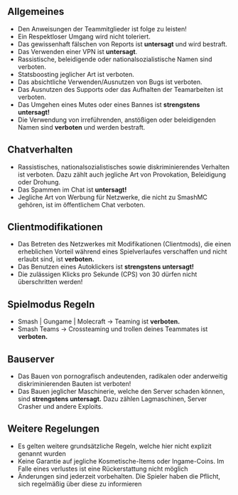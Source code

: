 
## Allgemeines
- Den Anweisungen der Teammitglieder ist folge zu leisten!
- Ein Respektloser Umgang wird nicht toleriert.
- Das gewissenhaft fälschen von Reports ist **untersagt** und wird
bestraft.
- Das Verwenden einer VPN ist **untersagt**.
- Rassistische, beleidigende oder nationalsozialistische Namen sind verboten.
- Statsboosting jeglicher Art ist verboten.
- Das absichtliche Verwenden/Ausnutzen von Bugs ist verboten.
- Das Ausnutzen des Supports oder das Aufhalten der Teamarbeiten ist verboten.
- Das Umgehen eines Mutes oder eines Bannes ist **strengstens untersagt!**
- Die Verwendung von irreführenden, anstößigen oder beleidigenden Namen sind **verboten** und werden bestraft.



## Chatverhalten
- Rassistisches, nationalsozialistisches sowie diskriminierendes Verhalten ist verboten. Dazu zählt auch jegliche Art von Provokation, Beleidigung oder Drohung.
- Das Spammen im Chat ist **untersagt!**
- Jegliche Art von Werbung für Netzwerke, die nicht zu SmashMC gehören, ist im öffentlichem Chat verboten.




## Clientmodifikationen
- Das Betreten des Netzwerkes mit Modifikationen (Clientmods), die einen erheblichen Vorteil während eines Spielverlaufes verschaffen und nicht erlaubt sind, ist **verboten.**
- Das Benutzen eines Autoklickers ist **strengstens untersagt!**
- Die zulässigen Klicks pro Sekunde (CPS) von 30 dürfen nicht überschritten werden!



## Spielmodus Regeln
- Smash | Gungame | Molecraft -> Teaming ist **verboten.**
- Smash Teams -> Crossteaming und trollen deines Teammates ist **verboten.**



## Bauserver
- Das Bauen von pornografisch andeutenden, radikalen oder anderweitig diskriminierenden Bauten ist verboten!
- Das Bauen jeglicher Maschinerie, welche den Server schaden können, sind **strengstens untersagt.** Dazu zählen Lagmaschinen, Server Crasher und andere Exploits.



## Weitere Regelungen
- Es gelten weitere grundsätzliche Regeln, welche hier nicht explizit genannt wurden
- Keine Garantie auf jegliche Kosmetische-Items oder Ingame-Coins. Im Falle eines verlustes ist eine Rückerstattung nicht möglich
- Änderungen sind jederzeit vorbehalten. Die Spieler haben die Pflicht, sich regelmäßig über diese zu informieren